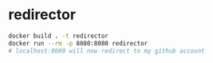 # redirector

```sh
docker build . -t redirector
docker run --rm -p 8080:8080 redirector
# localhost:8080 will now redirect to my github account
```
